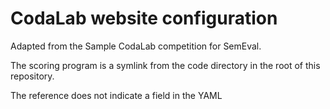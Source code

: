 # CodaLab website configuration

Adapted from the Sample CodaLab competition for SemEval.

The scoring program is a symlink from the code directory in the root of this
repository.

The reference does not indicate a field in the YAML
